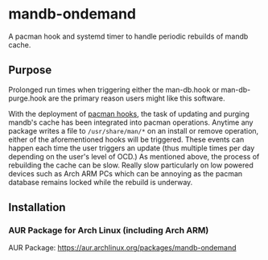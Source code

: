 # mandb-ondemand
A pacman hook and systemd timer to handle periodic rebuilds of mandb cache.

## Purpose
Prolonged run times when triggering either the man-db.hook or man-db-purge.hook are the primary reason users might like this software.

With the deployment of [pacman hooks](https://wiki.archlinux.org/index.php/User:Allan/Pacman_Hooks), the task of updating and purging mandb's cache has been integrated into pacman operations.  Anytime any package writes a file to `/usr/share/man/*` on an install or remove operation, either of the aforementioned hooks will be triggered.  These events can happen each time the user triggers an update (thus multiple times per day depending on the user's level of OCD.)  As mentioned above, the process of rebuilding the cache can be slow.  Really slow particularly on low powered devices such as Arch ARM PCs which can be annoying as the pacman database remains locked while the rebuild is underway.

## Installation
### AUR Package for Arch Linux (including Arch ARM)
AUR Package: https://aur.archlinux.org/packages/mandb-ondemand
